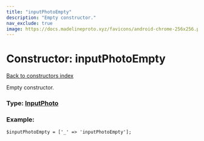 ```yaml
---
title: "inputPhotoEmpty"
description: "Empty constructor."
nav_exclude: true
image: https://docs.madelineproto.xyz/favicons/android-chrome-256x256.png
---
```

# Constructor: inputPhotoEmpty  
[Back to constructors index](/API_docs/constructors/index.html)



Empty constructor.




### Type: [InputPhoto](/API_docs/types/InputPhoto.html)


### Example:

```
$inputPhotoEmpty = ['_' => 'inputPhotoEmpty'];
```  
